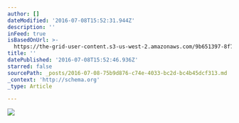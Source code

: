 ```yaml
---
author: []
dateModified: '2016-07-08T15:52:31.944Z'
description: ''
inFeed: true
isBasedOnUrl: >-
  https://the-grid-user-content.s3-us-west-2.amazonaws.com/9b651397-8f76-4268-9557-31174ddf7e48.jpg
title: ''
datePublished: '2016-07-08T15:52:46.936Z'
starred: false
sourcePath: _posts/2016-07-08-75b9d876-c74e-4033-bc2d-bc4b45dcf313.md
_context: 'http://schema.org'
_type: Article

---
```

![](https://the-grid-user-content.s3-us-west-2.amazonaws.com/9b651397-8f76-4268-9557-31174ddf7e48.jpg)